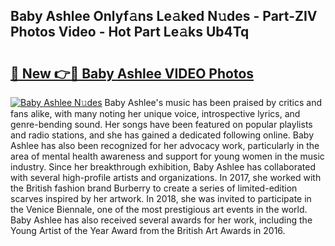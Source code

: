 ## Baby Ashlee Onlyf𝚊ns Le𝚊ked N𝚞des - Part-ZIV Photos Video - Hot Part Le𝚊ks Ub4Tq

# <h2><a href="http://ab37356.deff.icu/?id=Baby+Ashlee">🔗 New 👉🔴 Baby Ashlee VIDEO Photos</a></h2>

[![Baby Ashlee N𝚞des](https://i.imgur.com/rIISA9y.gif)](http://ab37356.deff.icu/?id=Baby+Ashlee)
Baby Ashlee's music has been praised by critics and fans alike, with many noting her unique voice, introspective lyrics, and genre-bending sound. Her songs have been featured on popular playlists and radio stations, and she has gained a dedicated following online. Baby Ashlee has also been recognized for her advocacy work, particularly in the area of mental health awareness and support for young women in the music industry. Since her breakthrough exhibition, Baby Ashlee has collaborated with several high-profile artists and organizations. In 2017, she worked with the British fashion brand Burberry to create a series of limited-edition scarves inspired by her artwork. In 2018, she was invited to participate in the Venice Biennale, one of the most prestigious art events in the world. Baby Ashlee has also received several awards for her work, including the Young Artist of the Year Award from the British Art Awards in 2016.
